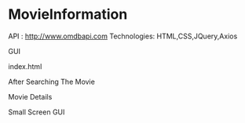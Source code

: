 # MovieInformation


API : http://www.omdbapi.com
Technologies: HTML,CSS,JQuery,Axios



GUI



index.html



After Searching The Movie


Movie Details

Small Screen GUI


